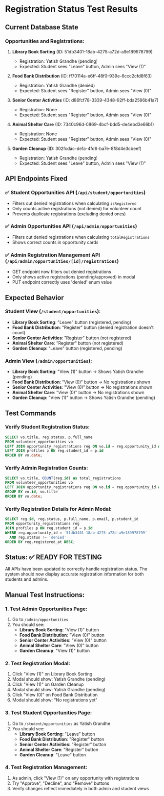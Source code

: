 # Registration Status Test Results

## Current Database State

### Opportunities and Registrations:
1. **Library Book Sorting** (ID: 51db3401-18ab-4275-a72d-a9e189978799)
   - Registration: Yatish Grandhe (pending)
   - Expected: Student sees "Leave" button, Admin sees "View (1)"

2. **Food Bank Distribution** (ID: ff70114a-e6ff-48f0-939e-6ccc2cfd8f63)
   - Registration: Yatish Grandhe (denied)
   - Expected: Student sees "Register" button, Admin sees "View (0)"

3. **Senior Center Activities** (ID: d86fcf78-3339-4348-92ff-bda2596b41a7)
   - Registration: None
   - Expected: Student sees "Register" button, Admin sees "View (0)"

4. **Animal Shelter Care** (ID: 7340c96d-0869-4bcf-bdd5-de4ebd3e66b1)
   - Registration: None
   - Expected: Student sees "Register" button, Admin sees "View (0)"

5. **Garden Cleanup** (ID: 302fcdac-de1a-4fd6-ba7e-8f8d4e3cbeef)
   - Registration: Yatish Grandhe (pending)
   - Expected: Student sees "Leave" button, Admin sees "View (1)"

## API Endpoints Fixed

### ✅ Student Opportunities API (`/api/student/opportunities`)
- Filters out denied registrations when calculating `isRegistered`
- Only counts active registrations (not denied) for volunteer count
- Prevents duplicate registrations (excluding denied ones)

### ✅ Admin Opportunities API (`/api/admin/opportunities`)
- Filters out denied registrations when calculating `totalRegistrations`
- Shows correct counts in opportunity cards

### ✅ Admin Registration Management API (`/api/admin/opportunities/[id]/registrations`)
- GET endpoint now filters out denied registrations
- Only shows active registrations (pending/approved) in modal
- PUT endpoint correctly uses 'denied' enum value

## Expected Behavior

### Student View (`/student/opportunities`):
- **Library Book Sorting**: "Leave" button (registered, pending)
- **Food Bank Distribution**: "Register" button (denied registration doesn't count)
- **Senior Center Activities**: "Register" button (not registered)
- **Animal Shelter Care**: "Register" button (not registered)
- **Garden Cleanup**: "Leave" button (registered, pending)

### Admin View (`/admin/opportunities`):
- **Library Book Sorting**: "View (1)" button → Shows Yatish Grandhe (pending)
- **Food Bank Distribution**: "View (0)" button → No registrations shown
- **Senior Center Activities**: "View (0)" button → No registrations shown
- **Animal Shelter Care**: "View (0)" button → No registrations shown
- **Garden Cleanup**: "View (1)" button → Shows Yatish Grandhe (pending)

## Test Commands

### Verify Student Registration Status:
```sql
SELECT vo.title, reg.status, p.full_name 
FROM volunteer_opportunities vo 
LEFT JOIN opportunity_registrations reg ON vo.id = reg.opportunity_id AND reg.student_id = '19f50d21-361c-4ab6-b925-a679faa81ebf'
LEFT JOIN profiles p ON reg.student_id = p.id
ORDER BY vo.date;
```

### Verify Admin Registration Counts:
```sql
SELECT vo.title, COUNT(reg.id) as total_registrations
FROM volunteer_opportunities vo
LEFT JOIN opportunity_registrations reg ON vo.id = reg.opportunity_id AND reg.status != 'denied'
GROUP BY vo.id, vo.title
ORDER BY vo.date;
```

### Verify Registration Details for Admin Modal:
```sql
SELECT reg.id, reg.status, p.full_name, p.email, p.student_id
FROM opportunity_registrations reg
JOIN profiles p ON reg.student_id = p.id
WHERE reg.opportunity_id = '51db3401-18ab-4275-a72d-a9e189978799'
  AND reg.status != 'denied'
ORDER BY reg.registered_at DESC;
```

## Status: ✅ READY FOR TESTING

All APIs have been updated to correctly handle registration status. The system should now display accurate registration information for both students and admins.

## Manual Test Instructions:

### 1. Test Admin Opportunities Page:
1. Go to `/admin/opportunities`
2. You should see:
   - **Library Book Sorting**: "View (1)" button
   - **Food Bank Distribution**: "View (0)" button  
   - **Senior Center Activities**: "View (0)" button
   - **Animal Shelter Care**: "View (0)" button
   - **Garden Cleanup**: "View (1)" button

### 2. Test Registration Modal:
1. Click "View (1)" on Library Book Sorting
2. Modal should show: Yatish Grandhe (pending)
3. Click "View (1)" on Garden Cleanup  
4. Modal should show: Yatish Grandhe (pending)
5. Click "View (0)" on Food Bank Distribution
6. Modal should show: "No registrations yet"

### 3. Test Student Opportunities Page:
1. Go to `/student/opportunities` as Yatish Grandhe
2. You should see:
   - **Library Book Sorting**: "Leave" button
   - **Food Bank Distribution**: "Register" button
   - **Senior Center Activities**: "Register" button
   - **Animal Shelter Care**: "Register" button
   - **Garden Cleanup**: "Leave" button

### 4. Test Registration Management:
1. As admin, click "View (1)" on any opportunity with registrations
2. Try "Approve", "Decline", and "Remove" buttons
3. Verify changes reflect immediately in both admin and student views
